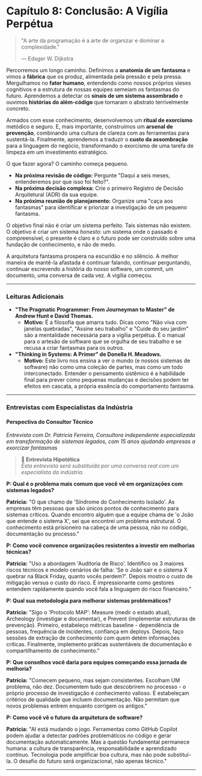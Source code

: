 # Capítulo 8: Conclusão: A Vigília Perpétua

> "A arte da programação é a arte de organizar e dominar a complexidade."
> 
> — Edsger W. Dijkstra

Percorremos um longo caminho. Definimos a **anatomia de um fantasma** e vimos a **fábrica** que os produz, alimentada pela pressão e pela pressa. Mergulhamos no **fator humano**, entendendo como nossos próprios vieses cognitivos e a estrutura de nossas equipes semeiam os fantasmas do futuro. Aprendemos a detectar os **sinais de um sistema assombrado** e ouvimos **histórias do além-código** que tornaram o abstrato terrivelmente concreto.

Armados com esse conhecimento, desenvolvemos um **ritual de exorcismo** metódico e seguro. E, mais importante, construímos um **arsenal de prevenção**, combinando uma cultura de clareza com as ferramentas para sustentá-la. Finalmente, aprendemos a traduzir o **custo da assombração** para a linguagem do negócio, transformando o exorcismo de uma tarefa de limpeza em um investimento estratégico.

O que fazer agora? O caminho começa pequeno.
-   **Na próxima revisão de código:** Pergunte "Daqui a seis meses, entenderemos por que isso foi feito?".
-   **Na próxima decisão complexa:** Crie o primeiro Registro de Decisão Arquitetural (ADR) da sua equipe.
-   **Na próxima reunião de planejamento:** Organize uma "caça aos fantasmas" para identificar e priorizar a investigação de um pequeno fantasma.

O objetivo final não é criar um sistema perfeito. Tais sistemas não existem. O objetivo é criar um sistema *honesto*: um sistema onde o passado é compreensível, o presente é claro e o futuro pode ser construído sobre uma fundação de conhecimento, e não de medo.

A arquitetura fantasma prospera na escuridão e no silêncio. A melhor maneira de mantê-la afastada é continuar falando, continuar perguntando, continuar escrevendo a história do nosso software, um commit, um documento, uma conversa de cada vez. A vigília começou.

---

### Leituras Adicionais

-   **"The Pragmatic Programmer: From Journeyman to Master" de Andrew Hunt e David Thomas.**
    -   **Motivo:** É a filosofia que amarra tudo. Dicas como "Não viva com janelas quebradas", "Assine seu trabalho" e "Cuide do seu jardim" são a mentalidade necessária para a vigília perpétua. É o manual para o artesão de software que se orgulha de seu trabalho e se recusa a criar fantasmas para os outros.
-   **"Thinking in Systems: A Primer" de Donella H. Meadows.**
    -   **Motivo:** Este livro nos ensina a ver o mundo (e nossos sistemas de software) não como uma coleção de partes, mas como um todo interconectado. Entender o pensamento sistêmico é a habilidade final para prever como pequenas mudanças e decisões podem ter efeitos em cascata, a própria essência do comportamento fantasma.

---

### Entrevistas com Especialistas da Indústria

#### Perspectiva do Consultor Técnico
*Entrevista com Dr. Patricia Ferreira, Consultora independente especializada em transformação de sistemas legados, com 15 anos ajudando empresas a exorcizar fantasmas*

> **🚧 Entrevista Hipotética**  
> *Esta entrevista será substituída por uma conversa real com um especialista da indústria.*

**P: Qual é o problema mais comum que você vê em organizações com sistemas legados?**

**Patricia:** "O que chamo de 'Síndrome do Conhecimento Isolado'. As empresas têm pessoas que são únicos pontos de conhecimento para sistemas críticos. Quando encontro alguém que a equipe chama de 'o João que entende o sistema X', sei que encontrei um problema estrutural. O conhecimento está prisioneiro na cabeça de uma pessoa, não no código, documentação ou processo."

**P: Como você convence organizações resistentes a investir em melhorias técnicas?**

**Patricia:** "Uso a abordagem 'Auditoria de Risco'. Identifico os 3 maiores riscos técnicos e modelo cenários de falha: 'Se o João sair e o sistema X quebrar na Black Friday, quanto vocês perdem?'. Depois mostro o custo de mitigação versus o custo do risco. É impressionante como gestores entendem rapidamente quando você fala a linguagem do risco financeiro."

**P: Qual sua metodologia para melhorar sistemas problemáticos?**

**Patricia:** "Sigo o 'Protocolo MAP': Measure (medir o estado atual), Archeology (investigar e documentar), e Prevent (implementar estruturas de prevenção). Primeiro, estabeleço métricas baseline - dependência de pessoas, frequência de incidentes, confiança em deploys. Depois, faço sessões de extração de conhecimento com quem detém informações críticas. Finalmente, implemento práticas sustentáveis de documentação e compartilhamento de conhecimento."

**P: Que conselhos você daria para equipes começando essa jornada de melhoria?**

**Patricia:** "Comecem pequeno, mas sejam consistentes. Escolham UM problema, não dez. Documentem tudo que descobrirem no processo - o próprio processo de investigação é conhecimento valioso. E estabeleçam critérios de qualidade que incluem documentação. Não permitam que novos problemas entrem enquanto corrigem os antigos."

**P: Como você vê o futuro da arquitetura de software?**

**Patricia:** "AI está mudando o jogo. Ferramentas como GitHub Copilot podem ajudar a detectar padrões problemáticos no código e gerar documentação automaticamente. Mas a questão fundamental permanece humana: a cultura de transparência, responsabilidade e aprendizado contínuo. Tecnologia pode amplificar boa cultura, mas não pode substituí-la. O desafio do futuro será organizacional, não apenas técnico."

---